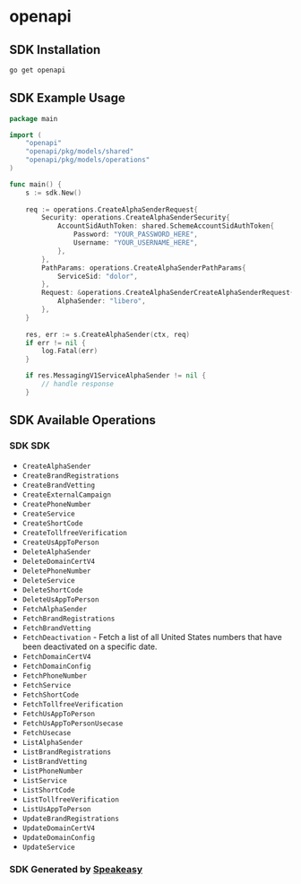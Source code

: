 # openapi

<!-- Start SDK Installation -->
## SDK Installation

```bash
go get openapi
```
<!-- End SDK Installation -->

## SDK Example Usage
<!-- Start SDK Example Usage -->
```go
package main

import (
    "openapi"
    "openapi/pkg/models/shared"
    "openapi/pkg/models/operations"
)

func main() {
    s := sdk.New()
    
    req := operations.CreateAlphaSenderRequest{
        Security: operations.CreateAlphaSenderSecurity{
            AccountSidAuthToken: shared.SchemeAccountSidAuthToken{
                Password: "YOUR_PASSWORD_HERE",
                Username: "YOUR_USERNAME_HERE",
            },
        },
        PathParams: operations.CreateAlphaSenderPathParams{
            ServiceSid: "dolor",
        },
        Request: &operations.CreateAlphaSenderCreateAlphaSenderRequest{
            AlphaSender: "libero",
        },
    }
    
    res, err := s.CreateAlphaSender(ctx, req)
    if err != nil {
        log.Fatal(err)
    }

    if res.MessagingV1ServiceAlphaSender != nil {
        // handle response
    }
```
<!-- End SDK Example Usage -->

<!-- Start SDK Available Operations -->
## SDK Available Operations

### SDK SDK

* `CreateAlphaSender`
* `CreateBrandRegistrations`
* `CreateBrandVetting`
* `CreateExternalCampaign`
* `CreatePhoneNumber`
* `CreateService`
* `CreateShortCode`
* `CreateTollfreeVerification`
* `CreateUsAppToPerson`
* `DeleteAlphaSender`
* `DeleteDomainCertV4`
* `DeletePhoneNumber`
* `DeleteService`
* `DeleteShortCode`
* `DeleteUsAppToPerson`
* `FetchAlphaSender`
* `FetchBrandRegistrations`
* `FetchBrandVetting`
* `FetchDeactivation` - Fetch a list of all United States numbers that have been deactivated on a specific date.
* `FetchDomainCertV4`
* `FetchDomainConfig`
* `FetchPhoneNumber`
* `FetchService`
* `FetchShortCode`
* `FetchTollfreeVerification`
* `FetchUsAppToPerson`
* `FetchUsAppToPersonUsecase`
* `FetchUsecase`
* `ListAlphaSender`
* `ListBrandRegistrations`
* `ListBrandVetting`
* `ListPhoneNumber`
* `ListService`
* `ListShortCode`
* `ListTollfreeVerification`
* `ListUsAppToPerson`
* `UpdateBrandRegistrations`
* `UpdateDomainCertV4`
* `UpdateDomainConfig`
* `UpdateService`

<!-- End SDK Available Operations -->

### SDK Generated by [Speakeasy](https://docs.speakeasyapi.dev/docs/using-speakeasy/client-sdks)
